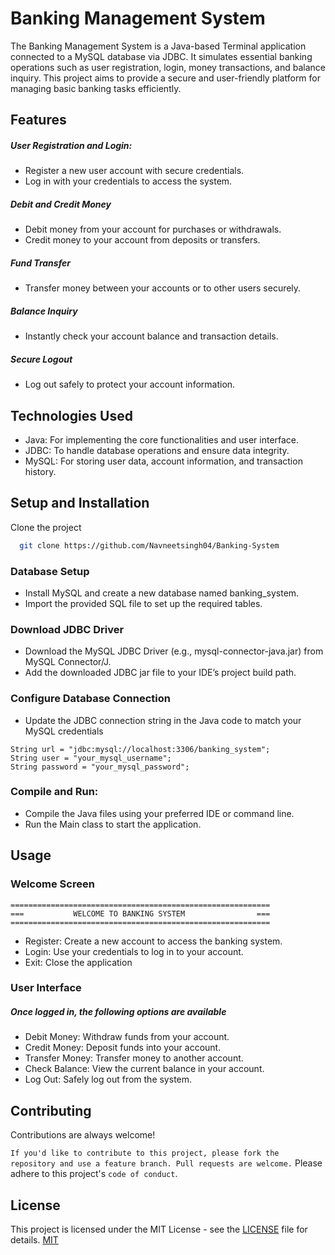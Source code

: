
# Banking Management System

The Banking Management System is a Java-based Terminal application connected to a MySQL database via JDBC. It simulates essential banking operations such as user registration, login, money transactions, and balance inquiry. This project aims to provide a secure and user-friendly platform for managing basic banking tasks efficiently.


## Features

##### User Registration and Login: 
- Register a new user account with secure credentials.
- Log in with your credentials to access the system.
##### Debit and Credit Money
- Debit money from your account for purchases or withdrawals.
- Credit money to your account from deposits or transfers.
##### Fund Transfer
- Transfer money between your accounts or to other users securely.
##### Balance Inquiry
- Instantly check your account balance and transaction details.
##### Secure Logout
- Log out safely to protect your account information.



## Technologies Used
- Java: For implementing the core functionalities and user      interface.
- JDBC: To handle database operations and ensure data integrity.
- MySQL: For storing user data, account information, and transaction history.

## Setup and Installation

 Clone the project

```bash
  git clone https://github.com/Navneetsingh04/Banking-System
```
### Database Setup
- Install MySQL and create a new database named banking_system.
- Import the provided SQL file to set up the required tables.

### Download JDBC Driver

- Download the MySQL JDBC Driver (e.g., mysql-connector-java.jar) from MySQL Connector/J.
- Add the downloaded JDBC jar file to your IDE’s project build path.

### Configure Database Connection

- Update the JDBC connection string in the Java code to match your MySQL credentials
```
String url = "jdbc:mysql://localhost:3306/banking_system";
String user = "your_mysql_username";
String password = "your_mysql_password";
```
### Compile and Run:

- Compile the Java files using your preferred IDE or command line.
- Run the Main class to start the application.


## Usage

### Welcome Screen
```
==========================================================
===           WELCOME TO BANKING SYSTEM                ===
==========================================================

```
- Register: Create a new account to access the banking system.
- Login: Use your credentials to log in to your account.
- Exit: Close the application

### User Interface

##### Once logged in, the following options are available

- Debit Money: Withdraw funds from your account.
- Credit Money: Deposit funds into your account.
- Transfer Money: Transfer money to another account.
- Check Balance: View the current balance in your account.
- Log Out: Safely log out from the system.
## Contributing

Contributions are always welcome!

`
If you'd like to contribute to this project, please fork the repository and use a feature branch. Pull requests are welcome.
`
Please adhere to this project's `code of conduct`.


## License

This project is licensed under the MIT License - see the [LICENSE](LICENSE) file for details.
[MIT](https://github.com/Navneetsingh04/Banking-System/blob/main/LICENSE)

